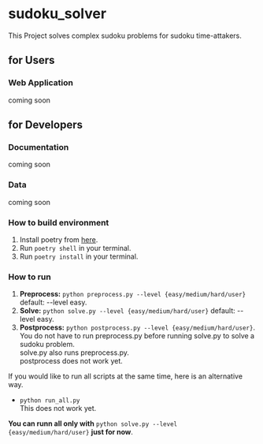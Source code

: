 # sudoku_solver
This Project solves complex sudoku problems for sudoku time-attakers.

## for Users
### Web Application
coming soon

## for Developers
### Documentation
coming soon

### Data
coming soon

### How to build environment
1. Install poetry from [here](https://python-poetry.org/docs/#installation).
2. Run `poetry shell` in your terminal.
3. Run `poetry install` in your terminal.

### How to run
1. **Preprocess:** `python preprocess.py --level {easy/medium/hard/user}` default: --level easy.  
2. **Solve:** `python solve.py --level {easy/medium/hard/user}` default: --level easy.  
3. **Postprocess:** `python postprocess.py --level {easy/medium/hard/user}`.  
You do not have to run preprocess.py before running solve.py to solve a sudoku problem.  
solve.py also runs preprocess.py.  
postprocess does not work yet.  

If you would like to run all scripts at the same time, here is an alternative way.  
- `python run_all.py`  
This does not work yet.  

**You can runn all only with** `python solve.py --level {easy/medium/hard/user}` **just for now**.
